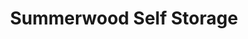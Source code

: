 ---
title: "Summerwood Self Storage"
url: /houston/summerwood-self-storage/
shop: storage rental
---